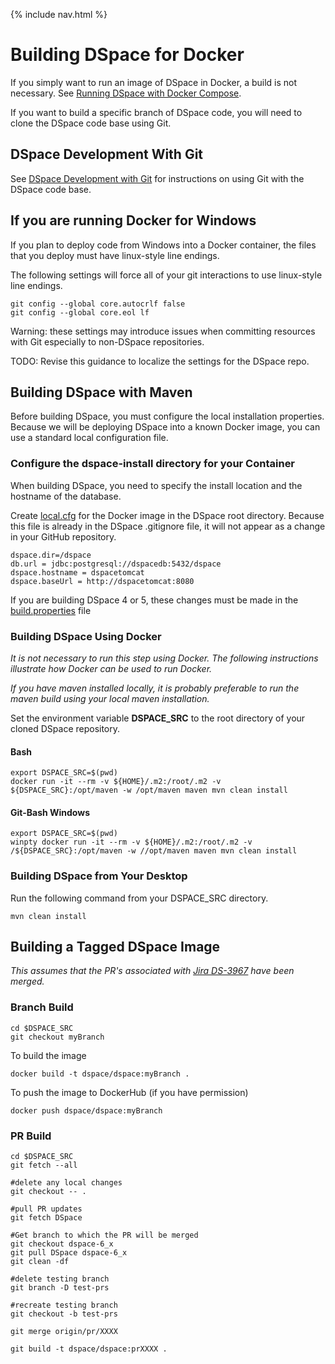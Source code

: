 {% include nav.html %}
# Building DSpace for Docker

If you simply want to run an image of DSpace in Docker, a build is not necessary.  See [Running DSpace with Docker Compose](../docker-compose-files/dspace-compose).

If you want to build a specific branch of DSpace code, you will need to clone the DSpace code base using Git.

## DSpace Development With Git
See [DSpace Development with Git](https://wiki.duraspace.org/display/DSPACE/Development+with+Git) for instructions on using Git with the DSpace code base.

## If you are running Docker for Windows
If you plan to deploy code from Windows into a Docker container, the files that you deploy must have linux-style line endings.

The following settings will force all of your git interactions to use linux-style line endings.

```
git config --global core.autocrlf false
git config --global core.eol lf
```

Warning: these settings may introduce issues when committing resources with Git especially to non-DSpace repositories.  

TODO: Revise this guidance to localize the settings for the DSpace repo.

## Building DSpace with Maven

Before building DSpace, you must configure the local installation properties.  Because we will be deploying DSpace into a known Docker image, you can use a standard local configuration file.

### Configure the __dspace-install__ directory for your Container
When building DSpace, you need to specify the install location and the hostname of the database.

Create [local.cfg](https://github.com/DSpace-Labs/DSpace-Docker-Images/tree/master/dockerfiles/dspace/local.cfg) for the Docker image in the DSpace root directory.  Because this file is already in the  DSpace .gitignore file, it will not appear as a change in your GitHub repository.

```
dspace.dir=/dspace
db.url = jdbc:postgresql://dspacedb:5432/dspace
dspace.hostname = dspacetomcat
dspace.baseUrl = http://dspacetomcat:8080
```

If you are building DSpace 4 or 5, these changes must be made in the [build.properties](https://github.com/DSpace-Labs/DSpace-Docker-Images/tree/master/dockerfiles/dspace/build.properties) file

### Building DSpace Using Docker
_It is not necessary to run this step using Docker. The following instructions illustrate how Docker can be used to run Docker._

_If you have maven installed locally, it is probably preferable to run the maven build using your local maven installation._

Set the environment variable **DSPACE_SRC** to the root directory of your cloned DSpace repository.

#### Bash

```
export DSPACE_SRC=$(pwd)
docker run -it --rm -v ${HOME}/.m2:/root/.m2 -v ${DSPACE_SRC}:/opt/maven -w /opt/maven maven mvn clean install
```

#### Git-Bash Windows

```
export DSPACE_SRC=$(pwd)
winpty docker run -it --rm -v ${HOME}/.m2:/root/.m2 -v /${DSPACE_SRC}:/opt/maven -w //opt/maven maven mvn clean install
```

### Building DSpace from Your Desktop

Run the following command from your DSPACE_SRC directory.

```
mvn clean install
```

## Building a Tagged DSpace Image
_This assumes that the PR's associated with [Jira DS-3967](https://jira.duraspace.org/browse/DS-3967) have been merged._

### Branch Build

```
cd $DSPACE_SRC
git checkout myBranch
```

To build the image

```
docker build -t dspace/dspace:myBranch .
```

To push the image to DockerHub (if you have permission)
```
docker push dspace/dspace:myBranch
```

### PR Build

```
cd $DSPACE_SRC
git fetch --all

#delete any local changes
git checkout -- .

#pull PR updates
git fetch DSpace

#Get branch to which the PR will be merged
git checkout dspace-6_x
git pull DSpace dspace-6_x
git clean -df

#delete testing branch
git branch -D test-prs

#recreate testing branch
git checkout -b test-prs

git merge origin/pr/XXXX

git build -t dspace/dspace:prXXXX .
```
